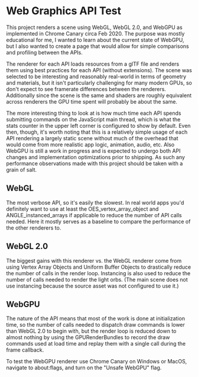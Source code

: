# Web Graphics API Test

This project renders a scene using WebGL, WebGL 2.0, and WebGPU as implemented in Chrome Canary circa Feb 2020. The purpose was mostly educational for me, I wanted to learn about the current state of WebGPU, but I also wanted to create a page that would allow for simple comparisons and profiling between the APIs.

The renderer for each API loads resources from a glTF file and renders them using best practices for each API (without extensions). The scene was selected to be interesting and reasonably real-world in terms of geometry and materials, but it isn't particularly challenging for many modern GPUs, so don't expect to see framerate differences between the renderers. Additionally since the scene is the same and shaders are roughly equivalent across renderers the GPU time spent will probably be about the same.

The more interesting thing to look at is how much time each API spends submitting commands on the JavaScript main thread, which is what the stats counter in the upper left corner is configured to show by default. Even then, though, it's worth noting that this is a relatively simple usage of each API rendering a largely static scene without much of the overhead that would come from more realistic app logic, animation, audio, etc. Also WebGPU is still a work in progress and is expected to undergo both API changes and implementation optimizations prior to shipping. As such any performance observations made with this project should be taken with a grain of salt.

## WebGL
The most verbose API, so it's easily the slowest. In real world apps you'd definitely want to use at least the OES_vertex_array_object and ANGLE_instanced_arrays if applicable to reduce the number of API calls needed. Here it mostly serves as a baseline to compare the performance of the other renderers to.

## WebGL 2.0
The biggest gains with this renderer vs. the WebGL renderer come from using Vertex Array Objects and Uniform Buffer Objects to drastically reduce the number of calls in the render loop. Instancing is also used to reduce the number of calls needed to render the light orbs. (The main scene does not use instancing because the source asset was not configured to use it.)

## WebGPU
The nature of the API means that most of the work is done at initialization time, so the number of calls needed to dispatch draw commands is lower than WebGL 2.0 to begin with, but the render loop is reduced down to almost nothing by using the GPURenderBundles to record the draw commands used at load time and replay them with a single call during the frame callback.

To test the WebGPU renderer use Chrome Canary on Windows or MacOS, navigate to about:flags, and turn on the "Unsafe WebGPU" flag.